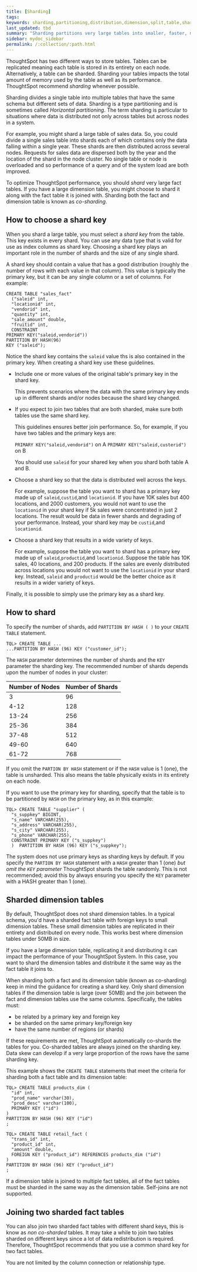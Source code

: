```yaml
---
title: [Sharding]
tags:
keywords: sharding,partitioning,distribution,dimension,split,table,shard,partition,performance
last_updated: tbd
summary: "Sharding partitions very large tables into smaller, faster, more easily managed parts called data shards."
sidebar: mydoc_sidebar
permalink: /:collection/:path.html
---
```

ThoughtSpot has two different ways to store tables. Tables can be replicated
meaning each table is stored in its entirety on each node. Alternatively, a
table can be sharded. Sharding your tables impacts the total amount of memory
used by the table as well as its performance.  ThoughtSpot recommend _sharding_
whenever possible.

Sharding divides a single table into multiple tables that have the same schema
but different sets of data. Sharding is a type partitioning and is sometimes
called _Horizontal partitioning_. The term sharding is particular to situations
where data is distributed not only across tables but across nodes in a system.

For example, you might shard a large table of sales data. So, you could divide a
single sales table into shards each of which contains only the data falling
within a single year. These shards are then distributed across several nodes.
Requests for sales data are dispersed both by the year and the location of the
shard in the node cluster. No single table or node is overloaded and so
performance of a query and of the system load are both improved.

To optimize ThoughtSpot performance, you should _shard_ very large fact tables.
If you have a large dimension table, you might choose to shard it along with the
fact table it is joined with. Sharding both the fact and dimension table is
known as _co-sharding_.

## How to choose a shard key

When you shard a large table, you must select a _shard key_ from the table. This
key exists in every shard. You can use any data type that is valid for use as
index columns as shard key. Choosing a shard key plays an important role in the
number of shards and the size of any single shard.

A shard key should contain a value that has a good distribution (roughly
the number of rows with each value in that column). This value is typically the
primary key, but it can be any single column or a set of columns. For example:

```
CREATE TABLE "sales_fact"
  ("saleid" int,
  "locationid" int,
  "vendorid" int,
  "quantity" int,
  "sale_amount" double,
  "fruitid" int,
  CONSTRAINT
PRIMARY KEY("saleid,vendorid"))
PARTITION BY HASH(96)
KEY ("saleid");
```

Notice the shard key contains the `saleid` value ths is also contained
in the primary key. When creating a shard key use these guidelines.

* Include one or more values of the original table's primary key in the shard key.

  This prevents scenarios where the data with the same primary key ends up in
  different shards and/or nodes because the shard key changed.

* If you expect to join two tables that are both sharded, make sure both tables
use the same shard key.

  This guidelines ensures better join performance.  So, for example, if you have two tables
  and the primary keys are:

  `PRIMARY KEY("saleid,vendorid")` on A
  `PRIMARY KEY("saleid,custerid")` on B

   You should use `saleid` for your shared key when you shard both table A and B.

* Choose a shard key so that the data is distributed well across the keys.  

  For example, suppose the table you want to shard has a primary key made up of
  `saleid`,`custid`,and `locationid`.  If you have 10K sales but 400 locations,
  and 2000 customers, you would not want to use the `locationid` in your shard
  key if 5k sales were concentrated in just 2 locations. The result would be
  data in fewer shards and degrading of your performance. Instead, your shard
  key may be `custid`,and `locationid`.

* Choose a shard key that results in a wide variety of keys.  

  For example, suppose the table you want to shard has a primary key made up of
  `saleid`,`productid`,and `locationid`.  Suppose the table has  10K sales, 40
  locations, and 200 products. If the sales are evenly distributed across
  locations you would not want to use the `locationid` in your shard key.
  Instead, `saleid` and `productid` would be the better choice as it results in
  a wider variety of keys.

Finally, it is possible to simply use the primary key as a shard key.


## How to shard

To specify the number of shards, add `PARTITION BY HASH ( )` to your `CREATE
TABLE` statement.

```
TQL> CREATE TABLE ...
...PARTITION BY HASH (96) KEY ("customer_id");
```

The `HASH` parameter determines the number of shards and the `KEY` parameter the
sharding key. The recommended number of shards depends upon the number of nodes
in your cluster:

|Number of Nodes|Number of Shards|
|---------------|----------------|
|3|96|
|4-12|128|
|13-24|256|
|25-36|384|
|37-48|512|
|49-60|640|
|61-72|768|

If you omit the `PARTION BY HASH` statement or if the `HASH` value is 1 (one), the
table is unsharded. This also means the table physically exists in its entirety
on each node.

If you want to use the primary key for sharding, specify that the table
is to be partitioned by `HASH` on the primary key, as in this example:

```
TQL> CREATE TABLE "supplier" (
  "s_suppkey" BIGINT,
  "s_name" VARCHAR(255),
  "s_address" VARCHAR(255),
  "s_city" VARCHAR(255),
  "s_phone" VARCHAR(255),
  CONSTRAINT PRIMARY KEY ("s_suppkey")
  )  PARTITION BY HASH (96) KEY ("s_suppkey");
```

The system does not use primary keys as sharding keys by default. If you specify
the `PARTION BY HASH` statement with a `HASH` greater than 1 (one) _but omit the
`KEY` parameter_ ThoughtSpot shards the table randomly. This is not recommended;
avoid this by always ensuring you specify the `KEY` parameter with a HASH
greater than 1 (one).


## Sharded dimension tables

By default, ThoughtSpot does not shard dimension tables. In a typical schema,
you'd have a sharded fact table with foreign keys to small dimension tables.
These small dimension tables are replicated in their entirety and distributed on
every node. This works best where dimension tables under 50MB in size.

If you have a large dimension table, replicating it and distributing it can
impact the performance of your ThoughtSpot System. In this case, you want to
shard the dimension tables and distribute it the same way as the fact table it
joins to.

When sharding  both a fact and its dimension table (known as co-sharding) keep
in mind the guidance for creating a shard key. Only shard dimension tables if
the dimension table is large (over 50MB) and the join between the fact and
dimension tables use the same columns. Specifically, the tables must:

-   be related by a primary key and foreign key
-   be sharded on the same primary key/foreign key
-   have the same number of regions (or shards)

If these requirements are met, ThoughtSpot automatically co-shards the tables
for you. Co-sharded tables are always joined on the sharding key. Data skew can
develop if a very large proportion of the rows have the same sharding key.

This example shows the `CREATE TABLE` statements that meet the criteria for
sharding both a fact table and its dimension table:

```
TQL> CREATE TABLE products_dim (
  "id" int,
  "prod_name" varchar(30),
  "prod_desc" varchar(100),
  PRIMARY KEY ("id")
)
PARTITION BY HASH (96) KEY ("id")
;

TQL> CREATE TABLE retail_fact (
  "trans_id" int,
  "product_id" int,
  "amount" double,
  FOREIGN KEY ("product_id") REFERENCES products_dim ("id")
)
PARTITION BY HASH (96) KEY ("product_id")
;
```

If a dimension table is joined to multiple fact tables, all of the fact tables
must be sharded in the same way as the dimension table. Self-joins are not
supported.

## Joining two sharded fact tables

You can also join two sharded fact tables with different shard keys, this is
know as _non co-sharded_ tables. It may take a while to join two tables sharded
on different keys since a lot of data redistribution is required. Therefore,
ThoughtSpot recommends that you use a common shard key for two fact tables.

You are not limited by the column connection or relationship type.
